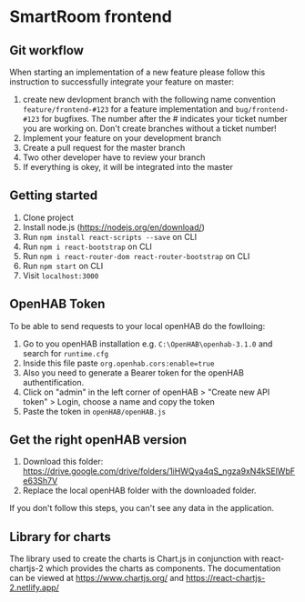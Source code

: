 # SmartRoom frontend

## Git workflow

When starting an implementation of a new feature please follow this instruction to successfully integrate your feature
on master:

1. create new devlopment branch with the following name convention ``feature/frontend-#123`` for a feature
   implementation and ``bug/frontend-#123`` for bugfixes. The number after the # indicates your ticket number you are
   working on. Don't create branches without a ticket number!
2. Implement your feature on your development branch
3. Create a pull request for the master branch
4. Two other developer have to review your branch
5. If everything is okey, it will be integrated into the master

## Getting started

1. Clone project
2. Install node.js (https://nodejs.org/en/download/)
3. Run ``npm install react-scripts --save`` on CLI
4. Run ``npm i react-bootstrap`` on CLI
5. Run ``npm i react-router-dom react-router-bootstrap`` on CLI
6. Run ``npm start`` on CLI
7. Visit ``localhost:3000``

## OpenHAB Token

To be able to send requests to your local openHAB do the fowlloing:

1. Go to you openHAB installation e.g. ``C:\OpenHAB\openhab-3.1.0`` and search for ``runtime.cfg``
2. Inside this file paste ``org.openhab.cors:enable=true``
3. Also you need to generate a Bearer token for the openHAB authentification.
4. Click on "admin" in the left corner of openHAB > "Create new API token" > Login, choose a name and copy the token
5. Paste the token in ``openHAB/openHAB.js``

## Get the right openHAB version

1. Download this folder: https://drive.google.com/drive/folders/1iHWQya4qS_ngza9xN4kSElWbFe63Sh7V
2. Replace the local openHAB folder with the downloaded folder.

If you don't follow this steps, you can't see any data in the application.

## Library for charts

The library used to create the charts is Chart.js in conjunction with react-chartjs-2 which provides the charts as
components. The documentation can be viewed at https://www.chartjs.org/ and https://react-chartjs-2.netlify.app/ 